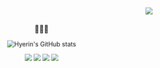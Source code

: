 <h3 align="right"><a href="https://github.com/choihyerln"><img src="https://hits.seeyoufarm.com/api/count/incr/badge.svg?url=https%3A%2F%2Fgithub.com%2Fseondal&count_bg=%23000000&title_bg=%23000000&icon=github.svg&icon_color=%23E7E7E9&title=GitHub&edge_flat=false)"/></a>



<h3 align="center">👩🏻‍💻</h3>
<div align="center">


![Hyerin's GitHub stats](https://github-readme-stats.vercel.app/api?username=choihyerln&theme=graywhite&show_icons=true)
<br>

<a href="https://velog.io/@cwg5656"><img src="https://img.shields.io/badge/Velog-11B48A?style=flat-square&logo=Vimeo&logoColor=white&link=https://velog.io/@cwg5656"/></a>
<a href="https://blog.naver.com/hr_1227"><img src="https://img.shields.io/badge/Blog-03C75A?style=flat-square&logo=Naver&logoColor=white"/></a>
<a href="https://choihyerln.notion.site/0b69fc8f761b45269110a0fa1c2fdcdf?v=f4e5adc15c0b4fa2b84f5acc834bd0c7&pvs=4"><img src="https://img.shields.io/badge/Notion-black?style=flat-square&logo=notion&logoColor=white"/></a>
<a href="mailto:choi.hyehyehihi@gmail.com"><img src="https://img.shields.io/badge/Gmail-d14836?style=flat-square&logo=Gmail&logoColor=white"/></a>
</p>




